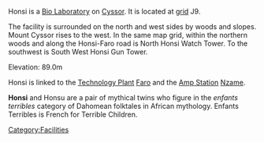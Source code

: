 Honsi is a [Bio Laboratory](/Bio_Laboratory "wikilink") on
[Cyssor](/Cyssor "wikilink"). It is located at
[grid](/Map_grid "wikilink") J9.

The facility is surrounded on the north and west sides by woods and
slopes. Mount Cyssor rises to the west. In the same map grid, within the
northern woods and along the Honsi-Faro road is North Honsi Watch Tower.
To the southwest is South West Honsi Gun Tower.

Elevation: 89.0m

Honsi is linked to the [Technology Plant](/Technology_Plant "wikilink")
[Faro](/Faro "wikilink") and the [Amp Station](/Amp_Station "wikilink")
[Nzame](/Nzame "wikilink").

**Honsi** and Honsu are a pair of mythical twins who figure in the
_enfants terribles_ category of Dahomean folktales in African mythology.
Enfants Terribles is French for Terrible Children.

[Category:Facilities](/Category:Facilities "wikilink")
